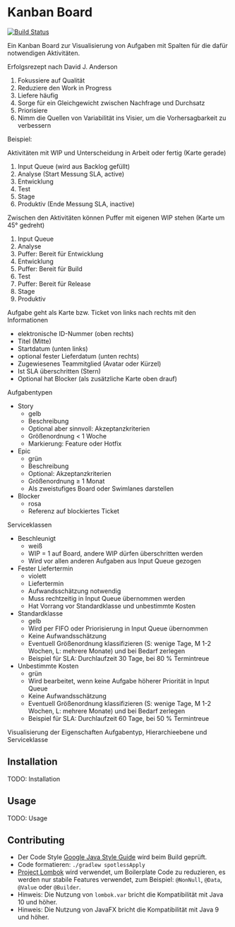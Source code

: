 # Kanban Board

[![Build Status](https://travis-ci.org/falkoschumann/kanbanboard.svg?branch=master)](https://travis-ci.org/falkoschumann/kanbanboard)

Ein Kanban Board zur Visualisierung von Aufgaben mit Spalten für die dafür
notwendigen Aktivitäten. 

Erfolgsrezept nach David J. Anderson

1.  Fokussiere auf Qualität
2.  Reduziere den Work in Progress
3.  Liefere häufig
4.  Sorge für ein Gleichgewicht zwischen Nachfrage und Durchsatz
5.  Priorisiere
6.  Nimm die Quellen von Variabilität ins Visier, um die Vorhersagbarkeit zu
    verbessern

Beispiel:

Aktivitäten mit WIP und Unterscheidung in Arbeit oder fertig (Karte gerade)

1.  Input Queue (wird aus Backlog gefüllt)
2.  Analyse (Start Messung SLA, active)
3.  Entwicklung
4.  Test
5.  Stage
6.  Produktiv (Ende Messung SLA, inactive)

Zwischen den Aktivitäten können Puffer mit eigenen WIP stehen (Karte um 45°
gedreht)

1.  Input Queue
2.  Analyse
3.  Puffer: Bereit für Entwicklung
4.  Entwicklung
5.  Puffer: Bereit für Build
6.  Test
7.  Puffer: Bereit für Release
8.  Stage
9.  Produktiv

Aufgabe geht als Karte bzw. Ticket von links nach rechts mit den Informationen 

-   elektronische ID-Nummer (oben rechts)
-   Titel (Mitte)
-   Startdatum (unten links)
-   optional fester Lieferdatum (unten rechts)
-   Zugewiesenes Teammitglied (Avatar oder Kürzel)
-   Ist SLA überschritten (Stern)
-   Optional hat Blocker (als zusätzliche Karte oben drauf)

Aufgabentypen

-   Story
    -   gelb
    -   Beschreibung
    -   Optional aber sinnvoll: Akzeptanzkriterien
    -   Größenordnung < 1 Woche
    -   Markierung: Feature oder Hotfix
-   Epic
    -   grün
    -   Beschreibung
    -   Optional: Akzeptanzkriterien
    -   Größenordnung ≥ 1 Monat
    -   Als zweistufiges Board oder Swimlanes darstellen
-   Blocker
    -   rosa
    -   Referenz auf blockiertes Ticket

Serviceklassen

-   Beschleunigt
    -   weiß
    -   WIP = 1 auf Board, andere WIP dürfen überschritten werden 
    -   Wird vor allen anderen Aufgaben aus Input Queue gezogen
-   Fester Liefertermin
    -   violett
    -   Liefertermin
    -   Aufwandsschätzung notwendig
    -   Muss rechtzeitig in Input Queue übernommen werden
    -   Hat Vorrang vor Standardklasse und unbestimmte Kosten
-   Standardklasse
    -   gelb
    -   Wird per FIFO oder Priorisierung in Input Queue übernommen
    -   Keine Aufwandsschätzung
    -   Eventuell Größenordnung klassifizieren (S: wenige Tage, M 1-2 Wochen, L:
        mehrere Monate) und bei Bedarf zerlegen
    -   Beispiel für SLA: Durchlaufzeit 30 Tage, bei 80 % Termintreue 
-   Unbestimmte Kosten
    -   grün
    -   Wird bearbeitet, wenn keine Aufgabe höherer Priorität in Input Queue
    -   Keine Aufwandsschätzung
    -   Eventuell Größenordnung klassifizieren (S: wenige Tage, M 1-2 Wochen, L:
        mehrere Monate) und bei Bedarf zerlegen
    -   Beispiel für SLA: Durchlaufzeit 60 Tage, bei 50 % Termintreue

Visualisierung der Eigenschaften Aufgabentyp, Hierarchieebene und Serviceklasse

## Installation

TODO: Installation

## Usage

TODO: Usage

## Contributing

-   Der Code Style [Google Java Style Guide][1] wird beim Build geprüft.
-   Code formatieren: `./gradlew spotlessApply`
-   [Project Lombok][2] wird verwendet, um Boilerplate Code zu reduzieren, es
    werden nur stabile Features verwendet, zum Beispiel: `@NonNull`, `@Data`,
    `@Value` oder `@Builder`.
-   Hinweis: Die Nutzung von `lombok.var` bricht die Kompatibilität mit Java 10
    und höher.
-   Hinweis: Die Nutzung von JavaFX bricht die Kompatibilität mit Java 9 und
    höher.


[1]: https://google.github.io/styleguide/javaguide.html
[2]: https://projectlombok.org
